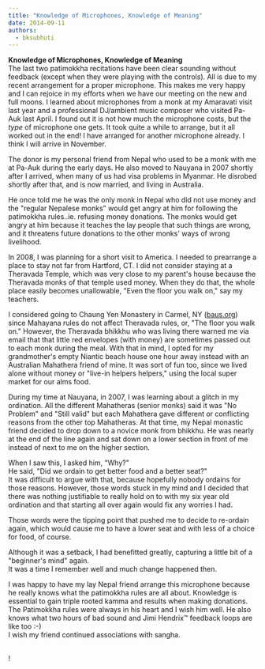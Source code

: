 ```yaml
---
title: "Knowledge of Microphones, Knowledge of Meaning"
date: 2014-09-11
authors: 
  - bksubhuti
---
```


**Knowledge of Microphones, Knowledge of Meaning**  
The last two patimokkha recitations have been clear sounding without feedback (except when they were playing with the controls). All is due to my recent arrangement for a proper microphone. This makes me very happy and I can rejoice in my efforts when we have our meeting on the new and full moons. I learned about microphones from a monk at my Amaravati visit last year and a professional DJ/ambient music composer who visited Pa-Auk last April. I found out it is not how much the microphone costs, but the _type_ of microphone one gets. It took quite a while to arrange, but it all worked out in the end! I have arranged for another microphone already. I think I will arrive in November.  
  
The donor is my personal friend from Nepal who used to be a monk with me at Pa-Auk during the early days. He also moved to Nauyana in 2007 shortly after I arrived, when many of us had visa problems in Myanmar. He disrobed shortly after that, and is now married, and living in Australia.  
  
He once told me he was the only monk in Nepal who did not use money and the "regular Nepalese monks" would get angry at him for following the patimokkha rules..ie. refusing money donations. The monks would get angry at him because it teaches the lay people that such things are wrong, and it threatens future donations to the other monks' ways of wrong livelihood.  
  
In 2008, I was planning for a short visit to America. I needed to prearrange a place to stay not far from Hartford, CT. I did not consider staying at a Theravada Temple, which was very close to my parent's house because the Theravada monks of that temple used money. When they do that, the whole place easily becomes unallowable, "Even the floor you walk on," say my teachers.  
  
I considered going to Chaung Yen Monastery in Carmel, NY ([baus.org](http://baus.org)) since Mahayana rules do not affect Theravada rules, or, "The floor you walk on." However, the Theravada bhikkhu who was living there warned me via email that that little red envelopes (with money) are sometimes passed out to each monk during the meal. With that in mind, I opted for my grandmother's empty Niantic beach house one hour away instead with an Australian Mahathera friend of mine. It was sort of fun too, since we lived alone without money or "live-in helpers helpers," using the local super market for our alms food.  
  
  
During my time at Nauyana, in 2007, I was learning about a glitch in my ordination. All the different Mahatheras (senior monks) said it was "No Problem" and "Still valid" but each Mahathera gave different or conflicting reasons from the other top Mahatheras. At that time, my Nepal monastic friend decided to drop down to a novice monk from bhikkhu. He was nearly at the end of the line again and sat down on a lower section in front of me instead of next to me on the higher section.  
  
When I saw this, I asked him, "Why?"  
He said, "Did we ordain to get better food and a better seat?"  
It was difficult to argue with that, because hopefully nobody ordains for those reasons. However, those words stuck in my mind and I decided that there was nothing justifiable to really hold on to with my six year old ordination and that starting all over again would fix any worries I had.  
  
Those words were the tipping point that pushed me to decide to re-ordain again, which would cause me to have a lower seat and with less of a choice for food, of course.  
  
Although it was a setback, I had benefitted greatly, capturing a little bit of a "beginner's mind" again.  
It was a time I remember well and much change happened then.  
  
I was happy to have my lay Nepal friend arrange this microphone because he really knows what the patimokkha rules are all about. Knowledge is essential to gain triple rooted kamma and results when making donations. The Patimokkha rules were always in his heart and I wish him well. He also knows what two hours of bad sound and Jimi Hendrix™ feedback loops are like too :-)  
I wish my friend continued associations with sangha.  
﻿

!

